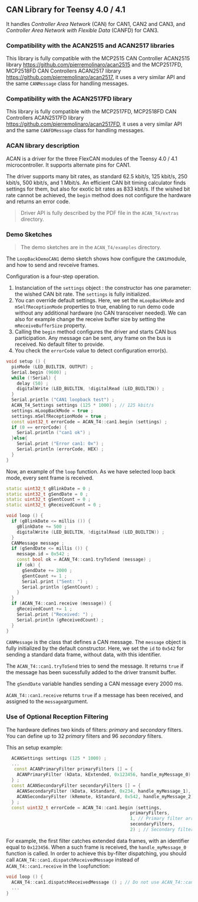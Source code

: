 ## CAN Library for Teensy 4.0 / 4.1


It handles *Controller Area Network* (CAN) for CAN1, CAN2 and CAN3, and *Controller Area Network with Flexible Data* (CANFD) for CAN3.

### Compatibility with the ACAN2515 and ACAN2517 libraries

This library is fully compatible with the MCP2515 CAN Controller ACAN2515 library https://github.com/pierremolinaro/acan2515 and the MCP2517FD, MCP2518FD CAN Controllers ACAN2517 library https://github.com/pierremolinaro/acan2517, it uses a very similar API and the same `CANMessage` class for handling messages.

### Compatibility with the ACAN2517FD library

This library is fully compatible with the MCP2517FD, MCP2518FD CAN Controllers ACAN2517FD library https://github.com/pierremolinaro/acan2517FD, it uses a very similar API and the same `CANFDMessage` class for handling messages.

### ACAN library description
ACAN is a driver for the three FlexCAN modules of the Teensy 4.0 / 4.1 microcontroller. It supports alternate pins for CAN1.

The driver supports many bit rates, as standard 62.5 kbit/s, 125 kbit/s, 250 kbit/s, 500 kbit/s, and 1 Mbit/s. An efficient CAN bit timing calculator finds settings for them, but also for exotic bit rates as 833 kbit/s. If the wished bit rate cannot be achieved, the `begin` method does not configure the hardware and returns an error code.

> Driver API is fully described by the PDF file in the `ACAN_T4/extras` directory.

### Demo Sketches

> The demo sketches are in the `ACAN_T4/examples` directory.

The `LoopBackDemoCAN1` demo sketch shows how configure the `CAN1`module, and how to send and revceive frames.

Configuration is a four-step operation.

1. Instanciation of the `settings` object : the constructor has one parameter: the wished CAN bit rate. The `settings` is fully initialized.
2. You can override default settings. Here, we set the `mLoopBackMode` and `mSelfReceptionMode` properties to true, enabling to run demo code without any additional hardware (no CAN transceiver needed). We can also for example change the receive buffer size by setting the `mReceiveBufferSize` property.
3. Calling the `begin` method configures the driver and starts CAN bus participation. Any message can be sent, any frame on the bus is received. No default filter to provide.
4. You check the `errorCode` value to detect configuration error(s).

```cpp
void setup () {
  pinMode (LED_BUILTIN, OUTPUT) ;
  Serial.begin (9600) ;
  while (!Serial) {
    delay (50) ;
    digitalWrite (LED_BUILTIN, !digitalRead (LED_BUILTIN)) ;
  }
  Serial.println ("CAN1 loopback test") ;
  ACAN_T4_Settings settings (125 * 1000) ; // 125 kbit/s
  settings.mLoopBackMode = true ;
  settings.mSelfReceptionMode = true ;
  const uint32_t errorCode = ACAN_T4::can1.begin (settings) ;
  if (0 == errorCode) {
    Serial.println ("can1 ok") ;
  }else{
    Serial.print ("Error can1: 0x") ;
    Serial.println (errorCode, HEX) ;
  }
}
```

Now, an example of the `loop` function. As we have selected loop back mode, every sent frame is received.

```cpp
static uint32_t gBlinkDate = 0 ;
static uint32_t gSendDate = 0 ;
static uint32_t gSentCount = 0 ;
static uint32_t gReceivedCount = 0 ;

void loop () {
  if (gBlinkDate <= millis ()) {
    gBlinkDate += 500 ;
    digitalWrite (LED_BUILTIN, !digitalRead (LED_BUILTIN)) ;
  }
  CANMessage message ;
  if (gSendDate <= millis ()) {
    message.id = 0x542 ;
    const bool ok = ACAN_T4::can1.tryToSend (message) ;
    if (ok) {
      gSendDate += 2000 ;
      gSentCount += 1 ;
      Serial.print ("Sent: ") ;
      Serial.println (gSentCount) ;
    }
  }
  if (ACAN_T4::can1.receive (message)) {
    gReceivedCount += 1 ;
    Serial.print ("Received: ") ;
    Serial.println (gReceivedCount) ;
  }
}
```

`CANMessage` is the class that defines a CAN message. The `message` object is fully initialized by the default constructor. Here, we set the `id` to `0x542` for sending a standard data frame, without data, with this identifier.

The `ACAN_T4::can1.tryToSend` tries to send the message. It returns `true` if the message has been sucessfully added to the driver transmit buffer.

The `gSendDate` variable handles sending a CAN message every 2000 ms.

`ACAN_T4::can1.receive` returns `true` if a message has been received, and assigned to the `message`argument.

### Use of Optional Reception Filtering

The hardware defines two kinds of filters: *primary* and *secondary* filters. You can define up to 32 *primary* filters and 96 *secondary* filters.

This an setup example:

```cpp
  ACANSettings settings (125 * 1000) ;
  ...
   const ACANPrimaryFilter primaryFilters [] = {
    ACANPrimaryFilter (kData, kExtended, 0x123456, handle_myMessage_0)
  } ;
  const ACANSecondaryFilter secondaryFilters [] = {
    ACANSecondaryFilter (kData, kStandard, 0x234, handle_myMessage_1),
    ACANSecondaryFilter (kRemote, kStandard, 0x542, handle_myMessage_2)
  } ;
  const uint32_t errorCode = ACAN_T4::can1.begin (settings,
                                               primaryFilters, 
                                               1, // Primary filter array size
                                               secondaryFilters,
                                               2) ; // Secondary filter array size
```
For example, the first filter catches extended data frames, with an identifier equal to `0x123456`. When a such frame is received, the `handle_myMessage_0` function is called. In order to achieve this by-filter dispatching, you should call `ACAN_T4::can1.dispatchReceivedMessage` instead of `ACAN_T4::can1.receive` in the `loop`function:


```cpp
void loop () {
  ACAN_T4::can1.dispatchReceivedMessage () ; // Do not use ACAN_T4::can1.receive any more
  ...
}
```

